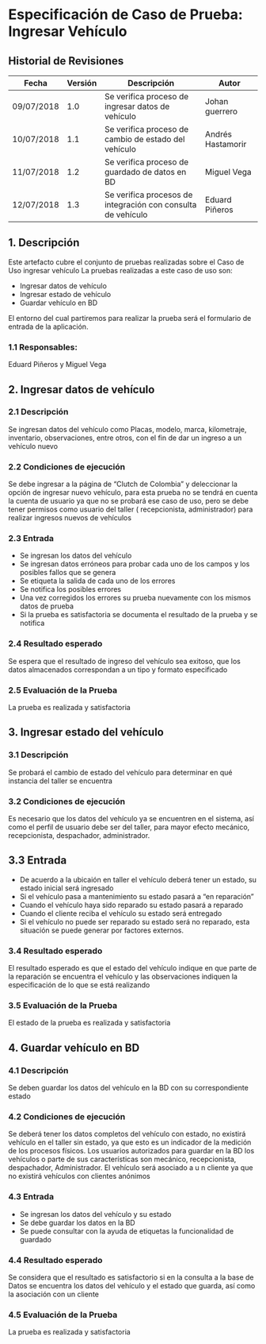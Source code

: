 # Especificación de Caso de Prueba: Ingresar Vehículo

## Historial de Revisiones

|Fecha	|Versión	|Descripción	|Autor|
|-------|---------|-------------|-----|
|09/07/2018	|1.0	|Se verifica proceso de ingresar datos de vehículo	|Johan guerrero|
|10/07/2018	|1.1	|Se verifica proceso de cambio de estado del vehículo	|Andrés Hastamorir|
|11/07/2018	|1.2	|Se verifica proceso de guardado de datos en BD	|Miguel Vega|
|12/07/2018	|1.3	|Se verifica procesos de integración con consulta de vehículo	|Eduard Piñeros|

## 1.	Descripción
Este artefacto cubre el conjunto de pruebas realizadas sobre el Caso de Uso ingresar vehículo
La pruebas realizadas a este caso de uso son:

*	Ingresar datos de vehículo
*	Ingresar estado de vehículo
*	Guardar vehículo en BD 

El entorno del cual partiremos para realizar la prueba será el  formulario de entrada de la aplicación.

### 1.1	Responsables:
Eduard Piñeros y Miguel Vega

## 2.	Ingresar datos de vehículo

### 2.1	Descripción
Se ingresan datos del vehículo como Placas, modelo, marca, kilometraje, inventario, observaciones, entre otros, con el fin de dar un ingreso a un vehículo nuevo

### 2.2	Condiciones de ejecución
Se debe ingresar a la página de “Clutch de Colombia” y deleccionar la opción de ingresar nuevo vehículo, para esta prueba no se tendrá en cuenta la  cuenta de usuario ya que no se probará ese caso de uso, pero se debe tener permisos como usuario del taller ( recepcionista, administrador) para realizar ingresos nuevos de vehículos

### 2.3	Entrada

*	Se ingresan los datos del vehículo
*	Se ingresan datos erróneos para probar cada uno de los campos y los posibles fallos que se genera
*	Se etiqueta la salida de cada uno de los errores 
*	Se notifica los posibles errores
*	Una vez corregidos los errores su prueba nuevamente con los mismos datos de prueba 
*	Si la prueba es satisfactoria se documenta el resultado de la prueba y se notifica
 
### 2.4	Resultado esperado
Se espera que el resultado de ingreso del vehículo sea exitoso, que los datos almacenados correspondan a  un tipo y formato especificado

### 2.5	Evaluación de la Prueba
La prueba es realizada y satisfactoria 

## 3.	Ingresar estado del vehículo
### 3.1	Descripción
Se probará el cambio de estado del vehículo para determinar en qué instancia del taller se encuentra
### 3.2	Condiciones de ejecución
Es necesario que los datos del vehículo ya se encuentren en el sistema, así como el perfil de usuario debe ser del taller, para mayor efecto mecánico, recepcionista, despachador, administrador.

## 3.3	Entrada

*	De acuerdo a la ubicaión en taller el vehículo deberá tener un estado, su estado inicial será ingresado
*	Si el vehículo pasa a mantenimiento su estado pasará a “en reparación”
*	Cuando el vehículo haya sido reparado su estado pasará a reparado
*	Cuando el cliente reciba el vehículo su estado será entregado
*	Si el vehículo no puede ser reparado su estado será no reparado, esta situación se puede generar por factores externos.

### 3.4	Resultado esperado
El resultado esperado es que el estado del vehículo indique en que parte de la reparación se encuentra el vehículo y las observaciones indiquen la especificación de lo que se está realizando

### 3.5	Evaluación de la Prueba
El estado de la prueba es realizada y satisfactoria


## 4.	Guardar vehículo en BD

### 4.1	Descripción
Se deben guardar los datos del vehículo en la BD con su correspondiente estado

### 4.2	Condiciones de ejecución
Se deberá tener los datos completos del vehículo con estado, no existirá vehículo en el taller sin estado, ya que esto es un indicador de la medición de los procesos físicos. Los usuarios autorizados para guardar en la BD los vehículos o parte de sus características son mecánico, recepcionista, despachador, Administrador. El vehículo será asociado a u n cliente ya que no existirá vehículos con clientes anónimos

### 4.3	Entrada


*	Se ingresan los datos del vehículo y su estado
*	Se debe guardar los datos en la BD
*	Se puede consultar con la ayuda de etiquetas la funcionalidad de guardado


### 4.4	Resultado esperado
Se considera que el resultado es satisfactorio si en la consulta a la base de Datos se encuentra los datos del vehículo y el estado que guarda, así como la asociación con un cliente

### 4.5	Evaluación de la Prueba
La prueba es realizada y satisfactoria


